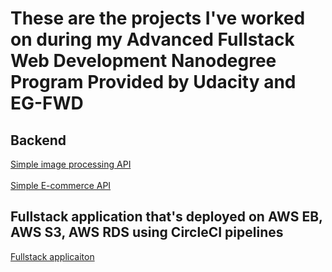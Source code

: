 # **These are the projects I've worked on during my Advanced Fullstack Web Development Nanodegree Program Provided by Udacity and EG-FWD**
## **Backend**
[Simple image processing API](https://github.com/Mo-Foula/Image-Resizing-API-Node-JS)
<br><br/>
[Simple E-commerce API](https://github.com/Mo-Foula/Storefront-API)

## **Fullstack application that's deployed on AWS EB, AWS S3, AWS RDS using CircleCI pipelines**
[Fullstack applicaiton](https://github.com/Mo-Foula/AWS-CircleCI-Nodejs-Fullstack-Application-deployment-)
